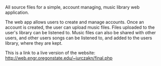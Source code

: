All source files for a simple, account managing, music library web application.

The web app allows users to create and manage accounts.  Once an account is 
created, the user can upload music files.  Files uploaded to the user's 
library can be listened to.  Music files can also be shared with other users,
and other users songs can be listened to, and added to the users library, where
they are kept.

This is a link to a live version of the website: http://web.engr.oregonstate.edu/~jurczakn/final.php
